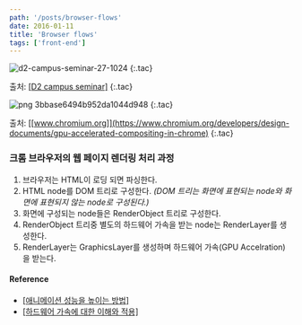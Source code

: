 ```yaml
---
path: '/posts/browser-flows'
date: 2016-01-11
title: 'Browser flows'
tags: ['front-end']
---
```


![d2-campus-seminar-27-1024](https://cloud.githubusercontent.com/assets/24470477/23196751/f09dbf7c-f8fe-11e6-80ec-5e6b6f5b0204.jpg)
{:.tac}

출처: [[D2 campus seminar]](http://www.slideshare.net/deview/d2-campus-seminar-45209057)
{:.tac}

![png 3bbase6494b952da1044d948](https://cloud.githubusercontent.com/assets/24470477/23196755/f4c75d42-f8fe-11e6-865e-f25d94283ed9.png)
{:.tac}

출처: [[www.chromium.org]](https://www.chromium.org/developers/design-documents/gpu-accelerated-compositing-in-chrome)
{:.tac}

### 크롬 브라우저의 웹 페이지 렌더링 처리 과정

  1. 브라우저는 HTML이 로딩 되면 파싱한다.
  2. HTML node를 DOM 트리로 구성한다. _(DOM 트리는 화면에 표현되는 node와 화면에 표현되지 않는 node로 구성된다.)_
  3. 화면에 구성되는 node들은 RenderObject 트리로 구성한다.
  4. RenderObject 트리중 별도의 하드웨어 가속을 받는 node는 RenderLayer를 생성한다.
  5. RenderLayer는 GraphicsLayer를 생성하며 하드웨어 가속(GPU Accelration)을 받는다.

#### Reference
  - [[애니메이션 성능을 높이는 방법]](http://jindo.dev.naver.com/blog/2013/12/124)
  - [[하드웨어 가속에 대한 이해와 적용]](http://d2.naver.com/helloworld/2061385)
